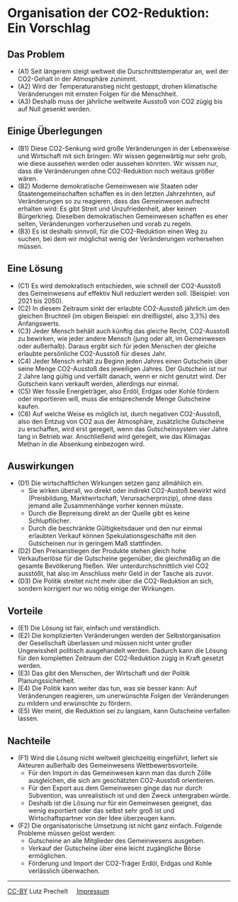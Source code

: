
# Organisation der CO2-Reduktion: Ein Vorschlag

## Das Problem

- (A1) Seit längerem steigt weltweit die Durschnittstemperatur an,
  weil der CO2-Gehalt in der Atmosphäre zunimmt.
- (A2) Wird der Temperaturanstieg nicht gestoppt, 
  drohen klimatische Veränderungen mit ernsten Folgen
  für die Menschheit.
- (A3) Deshalb muss der jährliche weltweite Ausstoß von CO2 
  zügig bis auf Null gesenkt werden.

## Einige Überlegungen

- (B1) Diese CO2-Senkung wird große Veränderungen in der Lebensweise und
  Wirtschaft mit sich bringen.
  Wir wissen gegenwärtig nur sehr grob, wie diese aussehen werden oder
  aussehen könnten.
  Wir wissen nur, dass die Veränderungen ohne CO2-Reduktion
  noch weitaus größer wären.
- (B2) Moderne demokratische Gemeinwesen 
  wie Staaten oder Staatengemeinschaften
  schaffen es in den letzten Jahrzehnten,
  auf Veränderungen so zu reagieren, dass das Gemeinwesen aufrecht erhalten
  wird: Es gibt Streit und Unzufriedenheit, aber keinen Bürgerkrieg.
  Dieselben demokratischen Gemeinwesen schaffen es eher selten,
  Veränderungen vorherzusehen und vorab zu regeln.
- (B3) Es ist deshalb sinnvoll,
  für die CO2-Reduktion einen Weg zu suchen,
  bei dem wir möglichst wenig der Veränderungen vorhersehen müssen.


## Eine Lösung

- (C1) Es wird demokratisch entschieden, wie schnell der CO2-Ausstoß des
  Gemeinwesens auf effektiv Null reduziert werden soll.
  (Beispiel: von 2021 bis 2050).
- (C2) In diesem Zeitraum sinkt der erlaubte CO2-Ausstoß jährlich um
  den gleichen Bruchteil (im obigen Beispiel: ein dreißigstel, also 3,3%) 
  des Anfangswerts.
- (C3) Jeder Mensch behält auch künftig das gleiche Recht, 
  CO2-Ausstoß zu bewirken,
  wie jeder andere Mensch (jung oder alt, im Gemeinwesen oder außerhalb).
  Daraus ergibt sich für jeden Menschen der gleiche erlaubte
  persönliche CO2-Ausstoß für dieses Jahr.
- (C4) Jeder Mensch erhält zu Beginn jeden Jahres einen Gutschein über seine
  Menge CO2-Ausstoß des jeweiligen Jahres.
  Der Gutschein ist nur 2 Jahre lang gültig und
  verfällt danach, wenn er nicht genutzt wird.
  Der Gutschein kann verkauft werden, allerdings nur einmal.
- (C5) Wer fossile Energieträger, also Erdöl, Erdgas oder Kohle
  fördern oder importieren will, 
  muss die entsprechende
  Menge Gutscheine kaufen.
- (C6) Auf welche Weise es möglich ist, durch negativen CO2-Ausstoß, 
  also den Entzug von CO2 aus der Atmosphäre,
  zusätzliche Gutscheine zu erschaffen, wird erst geregelt,
  wenn das Gutscheinsystem vier Jahre lang in Betrieb war.
  Anschließend wird geregelt, wie das Klimagas Methan
  in die Absenkung einbezogen wird.


## Auswirkungen

- (D1) Die wirtschaftlichen Wirkungen setzen ganz allmählich ein.
  - Sie wirken überall, wo direkt oder indirekt CO2-Austoß bewirkt wird
    (Preisbildung, Marktwirtschaft, Verursacherprinzip), 
    ohne dass jemand alle Zusammenhänge vorher kennen müsste.
  - Durch die Bepreisung direkt an der Quelle gibt es keine Schlupflöcher.
  - Durch die beschränkte Gültigkeitsdauer und den nur einmal erlaubten
    Verkauf können Spekulationsgeschäfte mit den Gutscheinen nur in
    geringem Maß stattfinden.
- (D2) Den Preisanstiegen der Produkte stehen gleich hohe
  Verkaufserlöse für die Gutscheine gegenüber, die gleichmäßig an
  die gesamte Bevölkerung fließen.
  Wer unterdurchschnittlich viel CO2 ausstößt, hat also
  im Anschluss mehr Geld in der Tasche als zuvor.
- (D3) Die Politik streitet nicht mehr über die CO2-Reduktion an sich,
  sondern korrigiert nur wo nötig einige der Wirkungen.


## Vorteile

- (E1) Die Lösung ist fair, einfach und verständlich.
- (E2) Die komplizierten Veränderungen werden der Selbstorganisation
  der Gesellschaft überlassen und müssen nicht unter großer Ungewissheit
  politisch ausgehandelt werden.
  Dadurch kann die Lösung für den kompletten Zeitraum der CO2-Reduktion
  zügig in Kraft gesetzt werden.
- (E3) Das gibt den Menschen, der Wirtschaft und der Politik
  Planungssicherheit.
- (E4) Die Politik kann weiter das tun, was sie besser kann:
  Auf Veränderungen reagieren, um unerwünschte Folgen der Veränderungen
  zu mildern und erwünschte zu fördern.
- (E5) Wer meint, die Reduktion sei zu langsam, kann Gutscheine
  verfallen lassen.


## Nachteile

- (F1) Wird die Lösung nicht weltweit gleichzeitig eingeführt, liefert sie
  Akteuren außerhalb des Gemeinwesens Wettbewerbsvorteile.
  - Für den Import in das Gemeinwesen kann man das durch Zölle ausgleichen,
    die sich am geschätzten CO2-Ausstoß orientieren.
  - Für den Export aus dem Gemeinwesen ginge das nur durch Subvention,
    was unrealistisch ist und den Zweck untergraben würde.
  - Deshalb ist die Lösung nur für ein Gemeinwesen geeignet, das wenig
    exportiert oder das selbst sehr groß ist und Wirtschaftspartner von
    der Idee überzeugen kann.
- (F2) Die organisatorische Umsetzung ist nicht ganz einfach. 
  Folgende Probleme müssen gelöst werden:
  - Gutscheine an alle Mitglieder des Gemeinwesens ausgeben.
  - Verkauf der Gutscheine über eine leicht zugängliche Börse ermöglichen.
  - Förderung und Import der CO2-Träger Erdöl, Erdgas und Kohle
    verlässlich überwachen.

-------------------------------------------------------------------------------

[CC-BY](https://creativecommons.org/licenses/by/4.0/deed.de) Lutz Prechelt
&nbsp;&nbsp;&nbsp;
[Impressum](/impressum.md)
